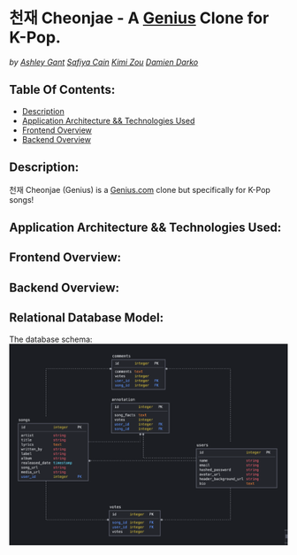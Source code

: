 # 천재 Cheonjae - A [Genius](https://genius.com/) Clone for K-Pop.
*by [Ashley Gant](https://github.com/dev-kagant/) [Safiya Cain](https://github.com/scain3) [Kimi Zou](https://github.com/Kimi-Zou) [Damien Darko](https://github.com/djangothesolarboy)*

Table Of Contents:
---
- [Description](https://github.com/dev-kagant/python-genius-group2#Description)
- [Application Architecture && Technologies Used](https://github.com/dev-kagant/python-genius-group2#Application-Architecture-&&-Technologies-Used)
- [Frontend Overview](https://github.com/dev-kagant/python-genius-group2#Frontend-Overview)
- [Backend Overview](https://github.com/dev-kagant/python-genius-group2#Backend-Overview)

Description:
---
천재 Cheonjae (Genius) is a [Genius.com](https://genius.com/) clone but specifically for K-Pop songs!  

Application Architecture && Technologies Used:
---


Frontend Overview:
---


Backend Overview:
---

Relational Database Model:
---

The database schema:
![db-schema](db-schema.png)